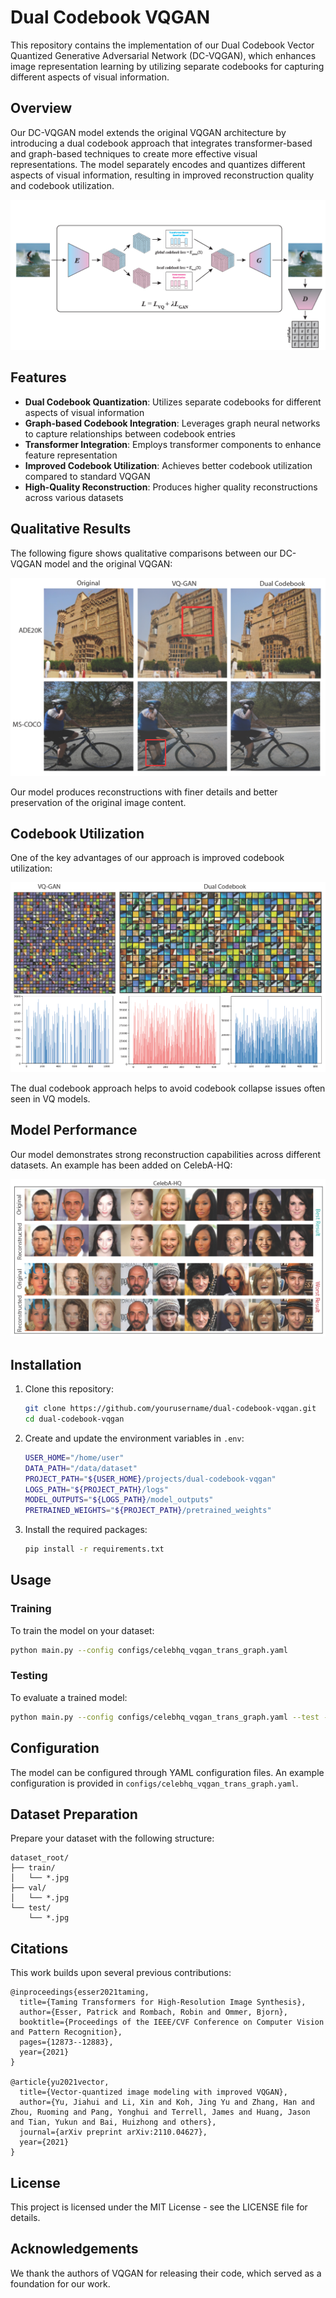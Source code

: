 # Dual Codebook VQGAN

This repository contains the implementation of our Dual Codebook Vector Quantized Generative Adversarial Network (DC-VQGAN), which enhances image representation learning by utilizing separate codebooks for capturing different aspects of visual information.

## Overview

Our DC-VQGAN model extends the original VQGAN architecture by introducing a dual codebook approach that integrates transformer-based and graph-based techniques to create more effective visual representations. The model separately encodes and quantizes different aspects of visual information, resulting in improved reconstruction quality and codebook utilization.

![Architecture Overview](./figures/architecture.png)

## Features

- **Dual Codebook Quantization**: Utilizes separate codebooks for different aspects of visual information
- **Graph-based Codebook Integration**: Leverages graph neural networks to capture relationships between codebook entries
- **Transformer Integration**: Employs transformer components to enhance feature representation
- **Improved Codebook Utilization**: Achieves better codebook utilization compared to standard VQGAN
- **High-Quality Reconstruction**: Produces higher quality reconstructions across various datasets

## Qualitative Results

The following figure shows qualitative comparisons between our DC-VQGAN model and the original VQGAN:

![Qualitative Comparison](./figures/qualitative_comparison.png)

Our model produces reconstructions with finer details and better preservation of the original image content.

## Codebook Utilization

One of the key advantages of our approach is improved codebook utilization:

![Codebook Utilization](./figures/codebook_utilization.png)

The dual codebook approach helps to avoid codebook collapse issues often seen in VQ models.

## Model Performance

Our model demonstrates strong reconstruction capabilities across different datasets. An example has been added on CelebA-HQ:

![Reconstruction Performance](./figures/celeba_recon.png)

## Installation

1. Clone this repository:
   ```bash
   git clone https://github.com/yourusername/dual-codebook-vqgan.git
   cd dual-codebook-vqgan
   ```

2. Create and update the environment variables in `.env`:
   ```bash
   USER_HOME="/home/user"
   DATA_PATH="/data/dataset"
   PROJECT_PATH="${USER_HOME}/projects/dual-codebook-vqgan"
   LOGS_PATH="${PROJECT_PATH}/logs"
   MODEL_OUTPUTS="${LOGS_PATH}/model_outputs"
   PRETRAINED_WEIGHTS="${PROJECT_PATH}/pretrained_weights"
   ```

3. Install the required packages:
   ```bash
   pip install -r requirements.txt
   ```

## Usage

### Training

To train the model on your dataset:
```bash
python main.py --config configs/celebhq_vqgan_trans_graph.yaml
```

### Testing

To evaluate a trained model:
```bash
python main.py --config configs/celebhq_vqgan_trans_graph.yaml --test --ckpt /path/to/checkpoint.ckpt
```

## Configuration

The model can be configured through YAML configuration files. An example configuration is provided in `configs/celebhq_vqgan_trans_graph.yaml`.

## Dataset Preparation

Prepare your dataset with the following structure:
```
dataset_root/
├── train/
│   └── *.jpg
├── val/
│   └── *.jpg
└── test/
    └── *.jpg
```

## Citations

This work builds upon several previous contributions:

```
@inproceedings{esser2021taming,
  title={Taming Transformers for High-Resolution Image Synthesis},
  author={Esser, Patrick and Rombach, Robin and Ommer, Bjorn},
  booktitle={Proceedings of the IEEE/CVF Conference on Computer Vision and Pattern Recognition},
  pages={12873--12883},
  year={2021}
}

@article{yu2021vector,
  title={Vector-quantized image modeling with improved VQGAN},
  author={Yu, Jiahui and Li, Xin and Koh, Jing Yu and Zhang, Han and Zhou, Ruoming and Pang, Yonghui and Terrell, James and Huang, Jason and Tian, Yukun and Bai, Huizhong and others},
  journal={arXiv preprint arXiv:2110.04627},
  year={2021}
}
```

## License

This project is licensed under the MIT License - see the LICENSE file for details.

## Acknowledgements

We thank the authors of VQGAN for releasing their code, which served as a foundation for our work.
